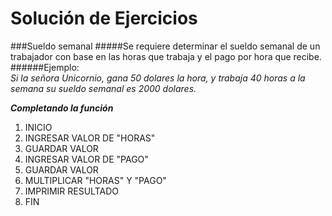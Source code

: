 Solución de Ejercicios
======================
###Sueldo semanal
#####Se requiere determinar el sueldo semanal de un trabajador con base en las horas que trabaja y el pago por hora que recibe.
######Ejemplo:  
_Si la señora Unicornio, gana 50 dolares la hora, y trabaja 40 horas a la semana su sueldo semanal es 2000 dolares._    

___Completando la función___

1. INICIO
2. INGRESAR VALOR DE "HORAS"
3. GUARDAR VALOR
4. INGRESAR VALOR DE "PAGO"
5. GUARDAR VALOR
6. MULTIPLICAR "HORAS" Y "PAGO"
7. IMPRIMIR RESULTADO
8. FIN
